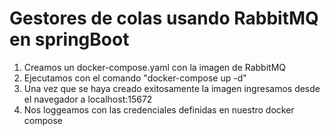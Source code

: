 # Gestores de colas usando RabbitMQ en springBoot

1. Creamos un docker-compose.yaml con la imagen de RabbitMQ
2. Ejecutamos con el comando "docker-compose up -d"
3. Una vez que se haya creado exitosamente la imagen ingresamos desde el navegador a localhost:15672
4. Nos loggeamos con las credenciales definidas en nuestro docker compose


